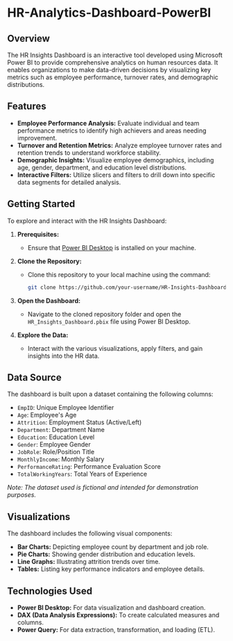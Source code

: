 # HR-Analytics-Dashboard-PowerBI

## Overview

The HR Insights Dashboard is an interactive tool developed using Microsoft Power BI to provide comprehensive analytics on human resources data. It enables organizations to make data-driven decisions by visualizing key metrics such as employee performance, turnover rates, and demographic distributions.

## Features

- **Employee Performance Analysis:** Evaluate individual and team performance metrics to identify high achievers and areas needing improvement.
- **Turnover and Retention Metrics:** Analyze employee turnover rates and retention trends to understand workforce stability.
- **Demographic Insights:** Visualize employee demographics, including age, gender, department, and education level distributions.
- **Interactive Filters:** Utilize slicers and filters to drill down into specific data segments for detailed analysis.

## Getting Started

To explore and interact with the HR Insights Dashboard:

1. **Prerequisites:**
   - Ensure that [Power BI Desktop](https://powerbi.microsoft.com/desktop/) is installed on your machine.

2. **Clone the Repository:**
   - Clone this repository to your local machine using the command:
     ```bash
     git clone https://github.com/your-username/HR-Insights-Dashboard.git
     ```

3. **Open the Dashboard:**
   - Navigate to the cloned repository folder and open the `HR_Insights_Dashboard.pbix` file using Power BI Desktop.

4. **Explore the Data:**
   - Interact with the various visualizations, apply filters, and gain insights into the HR data.

## Data Source

The dashboard is built upon a dataset containing the following columns:

- `EmpID`: Unique Employee Identifier
- `Age`: Employee's Age
- `Attrition`: Employment Status (Active/Left)
- `Department`: Department Name
- `Education`: Education Level
- `Gender`: Employee Gender
- `JobRole`: Role/Position Title
- `MonthlyIncome`: Monthly Salary
- `PerformanceRating`: Performance Evaluation Score
- `TotalWorkingYears`: Total Years of Experience

*Note: The dataset used is fictional and intended for demonstration purposes.*

## Visualizations

The dashboard includes the following visual components:

- **Bar Charts:** Depicting employee count by department and job role.
- **Pie Charts:** Showing gender distribution and education levels.
- **Line Graphs:** Illustrating attrition trends over time.
- **Tables:** Listing key performance indicators and employee details.

## Technologies Used

- **Power BI Desktop:** For data visualization and dashboard creation.
- **DAX (Data Analysis Expressions):** To create calculated measures and columns.
- **Power Query:** For data extraction, transformation, and loading (ETL).


